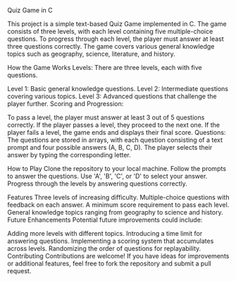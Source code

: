 Quiz Game in C

This project is a simple text-based Quiz Game implemented in C. The game consists of three levels, with each level containing five multiple-choice questions. To progress through each level, the player must answer at least three questions correctly. The game covers various general knowledge topics such as geography, science, literature, and history.

How the Game Works
Levels: There are three levels, each with five questions.

Level 1: Basic general knowledge questions.
Level 2: Intermediate questions covering various topics.
Level 3: Advanced questions that challenge the player further.
Scoring and Progression:

To pass a level, the player must answer at least 3 out of 5 questions correctly.
If the player passes a level, they proceed to the next one.
If the player fails a level, the game ends and displays their final score.
Questions: The questions are stored in arrays, with each question consisting of a text prompt and four possible answers (A, B, C, D). The player selects their answer by typing the corresponding letter.

How to Play
Clone the repository to your local machine.
Follow the prompts to answer the questions. Use 'A', 'B', 'C', or 'D' to select your answer.
Progress through the levels by answering questions correctly.

Features
Three levels of increasing difficulty.
Multiple-choice questions with feedback on each answer.
A minimum score requirement to pass each level.
General knowledge topics ranging from geography to science and history.
Future Enhancements
Potential future improvements could include:

Adding more levels with different topics.
Introducing a time limit for answering questions.
Implementing a scoring system that accumulates across levels.
Randomizing the order of questions for replayability.
Contributing
Contributions are welcome! If you have ideas for improvements or additional features, feel free to fork the repository and submit a pull request.
